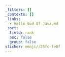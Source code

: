```yaml
---
_filters: []
_contexts: []
_links:
  - Hello God Of Java.md
_sort:
  field: rank
  asc: false
  group: false
sticker: emoji//25fc-fe0f
---
```

